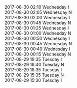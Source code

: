 2017-08-30 02:10 Wednesday  I  
2017-08-30 02:05 Wednesday  N  
2017-08-30 02:00 Wednesday  I  
2017-08-30 01:45 Wednesday  N  
2017-08-30 01:25 Wednesday  I  
2017-08-30 01:00 Wednesday  N  
2017-08-30 00:50 Wednesday  I  
2017-08-30 00:45 Wednesday  N  
2017-08-30 00:40 Wednesday  I  
2017-08-30 00:15 Wednesday  N  
2017-08-29 19:35 Tuesday  I  
2017-08-29 18:40 Tuesday  N  
2017-08-29 18:35 Tuesday  I  
2017-08-29 15:35 Tuesday  N  
2017-08-29 15:30 Tuesday  I  
